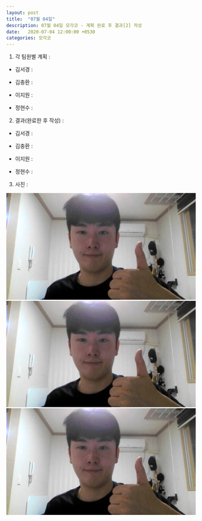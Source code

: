 ```yaml
---
layout: post
title:  "07월 04일"
description: 07월 04일 모각코 - 계획 완료 후 결과[2] 작성
date:   2020-07-04 12:00:00 +0530
categories: 모각코
---
```


1) 각 팀원별 계획 :

- 김서경 :

- 김충환 : 

- 이지원 :

- 정현수 :



2) 결과(완료한 후 작성) : 

- 김서경 :

- 김충환 : 

- 이지원 :

- 정현수 :



3) 사진 :


<img src="../WIN_20200704_05_06_50_Pro.jpg">
<img src="../WIN_20200704_05_06_50_Pro.jpg">
<img src="../WIN_20200704_05_06_50_Pro.jpg">
